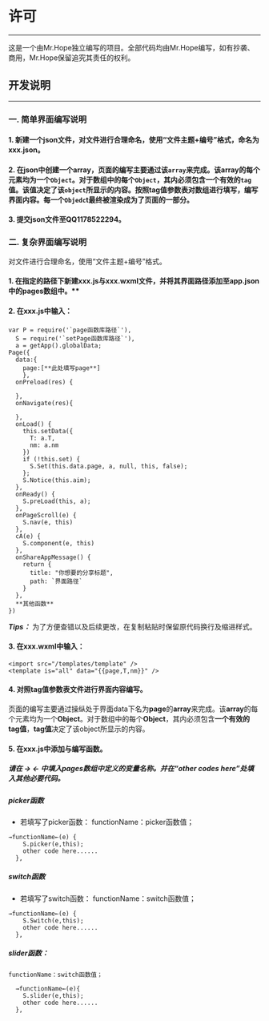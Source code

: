 # 许可

---

 这是一个由Mr.Hope独立编写的项目。全部代码均由Mr.Hope编写，如有抄袭、商用，Mr.Hope保留追究其责任的权利。

## 开发说明

---

### 一. 简单界面编写说明

#### 1. 新建一个json文件，对文件进行合理命名，使用“文件主题+编号”格式，命名为xxx.json。

#### 2. 在json中创建一个array，页面的编写主要通过该`array`来完成。该array的每个元素均为一个`Object`。对于数组中的每个`Object`，其内必须包含一个有效的`tag`值。该值决定了该`object`所显示的内容。按照tag值参数表对数组进行填写，编写界面内容。每一个`Objedc`t最终被渲染成为了页面的一部分。

#### 3. 提交json文件至QQ1178522294。

### 二. 复杂界面编写说明

 对文件进行合理命名，使用“文件主题+编号”格式。

#### 1. 在指定的路径下新建xxx.js与xxx.wxml文件，并将其界面路径添加至app.json中的pages数组中。**

#### 2. 在xxx.js中输入：

```
var P = require('`page函数库路径`'),
  S = require('`setPage函数库路径`'),
  a = getApp().globalData;
Page({
  data:{
    page:[**此处填写page**]
    },
  onPreload(res) {

  },
  onNavigate(res){

  },
  onLoad() {
    this.setData({
      T: a.T,
      nm: a.nm
    })
    if (!this.set) {
      S.Set(this.data.page, a, null, this, false);
    };
    S.Notice(this.aim);
  },
  onReady() {
    S.preLoad(this, a);
  },
  onPageScroll(e) {
    S.nav(e, this)
  },
  cA(e) {
    S.component(e, this)
  },
  onShareAppMessage() {
    return {
      title: "你想要的分享标题",
      path: `界面路径`
    }
  },
  **其他函数**
})
```

 _**Tips：**_
为了方便查错以及后续更改，在复制粘贴时保留原代码换行及缩进样式。

#### 3. 在xxx.wxml中输入：

```
<import src="/templates/template" />
<template is="all" data="{{page,T,nm}}" />
```

#### 4. 对照tag值参数表文件进行界面内容编写。

页面的编写主要通过操纵处于界面data下名为**page**的**array**来完成。该**array**的每个元素均为一个**Object**。对于数组中的每个**Object**，其内必须包含**一个有效的tag值**，**tag值**决定了该object所显示的内容。

#### 5. 在xxx.js中添加与编写函数。

##### 请在 **→ ←** 中填入pages数组中定义的变量名称。并在“other codes here”处填入其他必要代码。

##### picker函数

- 若填写了picker函数：
 functionName：picker函数值；

```
→functionName←(e) {
    S.picker(e,this);
    other code here......
  },
```

##### switch函数

- 若填写了switch函数：
    functionName：switch函数值；

```
→functionName←(e) {
    S.Switch(e,this);
    other code here......
  },

```

##### slider函数：

    functionName：switch函数值；

```
  →functionName←(e){
    S.slider(e,this);
    other code here......
  },
```